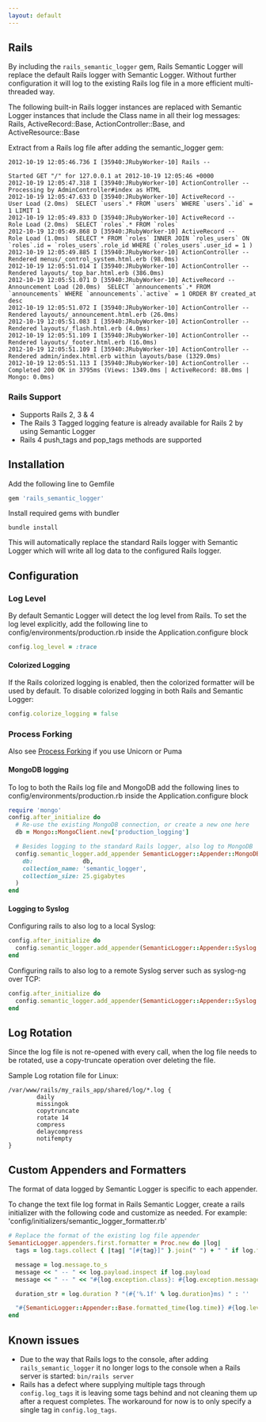 ```yaml
---
layout: default
---
```


## Rails

By including the `rails_semantic_logger` gem, Rails Semantic Logger will
replace the default Rails logger with Semantic Logger. Without further
configuration it will log to the existing Rails log file in a more efficient
multi-threaded way.

The following built-in Rails logger instances are replaced with Semantic Logger instances
that include the Class name in all their log messages:
Rails, ActiveRecord::Base, ActionController::Base, and ActiveResource::Base

Extract from a Rails log file after adding the semantic_logger gem:

```
2012-10-19 12:05:46.736 I [35940:JRubyWorker-10] Rails --

Started GET "/" for 127.0.0.1 at 2012-10-19 12:05:46 +0000
2012-10-19 12:05:47.318 I [35940:JRubyWorker-10] ActionController --   Processing by AdminController#index as HTML
2012-10-19 12:05:47.633 D [35940:JRubyWorker-10] ActiveRecord --   User Load (2.0ms)  SELECT `users`.* FROM `users` WHERE `users`.`id` = 1 LIMIT 1
2012-10-19 12:05:49.833 D [35940:JRubyWorker-10] ActiveRecord --   Role Load (2.0ms)  SELECT `roles`.* FROM `roles`
2012-10-19 12:05:49.868 D [35940:JRubyWorker-10] ActiveRecord --   Role Load (1.0ms)  SELECT * FROM `roles` INNER JOIN `roles_users` ON `roles`.id = `roles_users`.role_id WHERE (`roles_users`.user_id = 1 )
2012-10-19 12:05:49.885 I [35940:JRubyWorker-10] ActionController -- Rendered menus/_control_system.html.erb (98.0ms)
2012-10-19 12:05:51.014 I [35940:JRubyWorker-10] ActionController -- Rendered layouts/_top_bar.html.erb (386.0ms)
2012-10-19 12:05:51.071 D [35940:JRubyWorker-10] ActiveRecord --   Announcement Load (20.0ms)  SELECT `announcements`.* FROM `announcements` WHERE `announcements`.`active` = 1 ORDER BY created_at desc
2012-10-19 12:05:51.072 I [35940:JRubyWorker-10] ActionController -- Rendered layouts/_announcement.html.erb (26.0ms)
2012-10-19 12:05:51.083 I [35940:JRubyWorker-10] ActionController -- Rendered layouts/_flash.html.erb (4.0ms)
2012-10-19 12:05:51.109 I [35940:JRubyWorker-10] ActionController -- Rendered layouts/_footer.html.erb (16.0ms)
2012-10-19 12:05:51.109 I [35940:JRubyWorker-10] ActionController -- Rendered admin/index.html.erb within layouts/base (1329.0ms)
2012-10-19 12:05:51.113 I [35940:JRubyWorker-10] ActionController -- Completed 200 OK in 3795ms (Views: 1349.0ms | ActiveRecord: 88.0ms | Mongo: 0.0ms)
```

### Rails Support

* Supports Rails 2, 3 & 4
* The Rails 3 Tagged logging feature is already available for Rails 2 by using Semantic Logger
* Rails 4 push_tags and pop_tags methods are supported

## Installation

Add the following line to Gemfile

```ruby
gem 'rails_semantic_logger'
```

Install required gems with bundler

    bundle install

This will automatically replace the standard Rails logger with Semantic Logger
which will write all log data to the configured Rails logger.

## Configuration

### Log Level

By default Semantic Logger will detect the log level from Rails. To set the
log level explicitly, add the following line to
config/environments/production.rb inside the Application.configure block

```ruby
config.log_level = :trace
```

#### Colorized Logging

If the Rails colorized logging is enabled, then the colorized formatter will be used
by default. To disable colorized logging in both Rails and Semantic Logger:

```ruby
config.colorize_logging = false
```

### Process Forking

Also see [Process Forking](forking.html) if you use Unicorn or Puma

#### MongoDB logging

To log to both the Rails log file and MongoDB add the following lines to
config/environments/production.rb inside the Application.configure block

```ruby
require 'mongo'
config.after_initialize do
  # Re-use the existing MongoDB connection, or create a new one here
  db = Mongo::MongoClient.new['production_logging']

  # Besides logging to the standard Rails logger, also log to MongoDB
  config.semantic_logger.add_appender SemanticLogger::Appender::MongoDB.new(
    db:              db,
    collection_name: 'semantic_logger',
    collection_size: 25.gigabytes
  )
end
```

#### Logging to Syslog

Configuring rails to also log to a local Syslog:

```ruby
config.after_initialize do
  config.semantic_logger.add_appender(SemanticLogger::Appender::Syslog.new)
end
```

Configuring rails to also log to a remote Syslog server such as syslog-ng over TCP:

```ruby
config.after_initialize do
  config.semantic_logger.add_appender(SemanticLogger::Appender::Syslog.new(:server => 'tcp://myloghost:514'))
end
```

## Log Rotation

Since the log file is not re-opened with every call, when the log file needs
to be rotated, use a copy-truncate operation over deleting the file.

Sample Log rotation file for Linux:

```
/var/www/rails/my_rails_app/shared/log/*.log {
        daily
        missingok
        copytruncate
        rotate 14
        compress
        delaycompress
        notifempty
}
```

## Custom Appenders and Formatters

The format of data logged by Semantic Logger is specific to each appender.

To change the text file log format in Rails Semantic Logger, create a rails initializer with the following code and customize as needed.
For example: 'config/initializers/semantic_logger_formatter.rb'

```ruby
# Replace the format of the existing log file appender
SemanticLogger.appenders.first.formatter = Proc.new do |log|
  tags = log.tags.collect { |tag| "[#{tag}]" }.join(" ") + " " if log.tags && (log.tags.size > 0)

  message = log.message.to_s
  message << " -- " << log.payload.inspect if log.payload
  message << " -- " << "#{log.exception.class}: #{log.exception.message}\n#{(log.exception.backtrace || []).join("\n")}" if log.exception

  duration_str = log.duration ? "(#{'%.1f' % log.duration}ms) " : ''

  "#{SemanticLogger::Appender::Base.formatted_time(log.time)} #{log.level.to_s[0..0].upcase} [#{$$}:#{log.thread_name}] #{tags}#{duration_str}#{log.name} : #{message}"
end
```

## Known issues

* Due to the way that Rails logs to the console, after adding `rails_semantic_logger` it
no longer logs to the console when a Rails server is started: `bin/rails server`
* Rails has a defect where supplying multiple tags through `config.log_tags` it is
leaving some tags behind and not cleaning them up after a request completes.
The workaround for now is to only specify a single tag in `config.log_tags`.